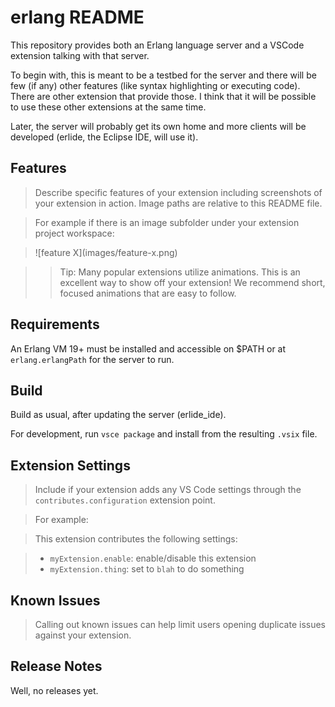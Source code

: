 # erlang README

This repository provides both an Erlang language server and a VSCode extension talking with that server.

To begin with, this is meant to be a testbed for the server and there will be few (if any) other features (like syntax highlighting or executing code).
There are other extension that provide those. I think that it will be possible to use these other extensions at the same time.

Later, the server will probably get its own home and more clients will be developed (erlide, the Eclipse IDE, will use it).

## Features

> Describe specific features of your extension including screenshots of your extension in action. Image paths are relative to this README file.

> For example if there is an image subfolder under your extension project workspace:

> \!\[feature X\]\(images/feature-x.png\)

> > Tip: Many popular extensions utilize animations. This is an excellent way to show off your extension! We recommend short, focused animations that are easy to follow.

## Requirements

An Erlang VM 19+ must be installed and accessible on $PATH or at `erlang.erlangPath` for the server to run.

## Build

Build as usual, after updating the server (erlide_ide).

For development, run `vsce package` and install from the resulting `.vsix` file.

## Extension Settings

> Include if your extension adds any VS Code settings through the `contributes.configuration` extension point.

> For example:

> This extension contributes the following settings:

> * `myExtension.enable`: enable/disable this extension
> * `myExtension.thing`: set to `blah` to do something

## Known Issues

> Calling out known issues can help limit users opening duplicate issues against your extension.

## Release Notes

Well, no releases yet.
